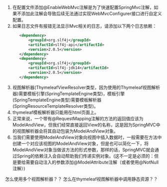 1. 在配置文件添加@EnableWebMvc注解是为了快速配置SpringMvc注解，如果不添加此注解会导致后续无法通过实现WebMvcConfigurer接口进行自定义配置。
2. 如果日志文件有报错无法显示Mvc相关的日志，请添加以下两个日志依赖：
   ```xml
      <dependency>
          <groupId>org.slf4j</groupId>
          <artifactId>slf4j-api</artifactId>
          <version>2.0.5</version>
      </dependency>
      <dependency>
          <groupId>org.slf4j</groupId>
          <artifactId>slf4j-jdk14</artifactId>
          <version>2.0.5</version>
      </dependency>
   ```
3. 视图解析器(ThymeleafViewResolver类型，因为使用的Thymeleaf视图解析器)需要模板引擎(SpringTemplateEngine类型)，模板引擎(SpringTemplateEngine类型)需要模板解析器(SpringResourceTemplateResolver类型)。
4. thymeleaf模板解析器只能用在html页面上。
5. 正常来说，一个带有@RequestMapping注解的方法的返回值应该为ModelAndView，但我们经常直接返回View的名称，这是因为SpringMVC中的视图解析器会将其自动包装为ModelAndView对象。
6. 当我们需要使用ModelAndView对象向视图中插入数据时，一般需要在方法中创建一个对应该视图的ModelAndView对象，但是也可以简化一下，将ModelAndView对象当做该方法的形式参数，那样的话，SpringMVC就会通过Spring的依赖注入会自动帮助我们传递实例对象。(这不一定是必须的：但是要给需要自动注入的参数添加@ModelAttribute注解（或者使用@NotNull注解）)














怎么使用多个视图解析器？？
怎么在thymeleaf视图解析器中调用静态资源？？
